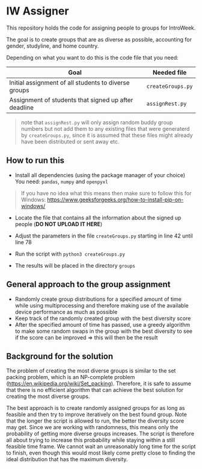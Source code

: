 # IW Assigner

This repository holds the code for assigning people to groups for IntroWeek.

The goal is to create groups that are as diverse as possible, accounting for gender, studyline, and home country.

Depending on what you want to do this is the code file that you need:

| Goal | Needed file |
|---|---|
| Initial assignment of all students to diverse groups | `createGroups.py` |
| Assignment of students that signed up after deadline | `assignRest.py` |

> note that `assignRest.py` will only assign random buddy group numbers but not add them to any existing files that were generaterd by `createGroups.py`, since it is assumed 
> that these files might already have been distributed or sent away etc.

## How to run this
- Install all dependencies (using the package manager of your choice)\
You need: `pandas`, `numpy` and `openpyxl`

> If you have no idea what this means then make sure to follow this for Windows: https://www.geeksforgeeks.org/how-to-install-pip-on-windows/

- Locate the file that contains all the information about the signed up people (**DO NOT UPLOAD IT HERE**)

- Adjust the parameters in the file `createGroups.py` starting in line 42 until line 78

- Run the script with `python3 createGroups.py`

- The results will be placed in the directory `groups`

## General approach to the group assignment
- Randomly create group distributions for a specified amount of time
while using multiprocessing and therefore making use of the available device performance as much as possible
- Keep track of the randomly created group with the best diversity score
- After the specified amount of time has passed, use a greedy algorithm to make some
random swaps in the group with the best diversity to see if the score can be improved => this will then be the result


## Background for the solution
The problem of creating the most diverse groups is similar to the set packing problem, which is an NP-complete problem (https://en.wikipedia.org/wiki/Set_packing). Therefore, it is safe to assume that there is no efficient algorithm that can achieve the best solution for creating the most diverse groups.

The best approach is to create randomly assigned groups for as long as feasible and then try to improve iteratively on the best found group. Note that the longer the script is allowed to run, the better the diversity score may get. Since we are working with randomness, this means only the probability of getting more diverse groups increases. The script is therefore all about trying to increase this probability while staying within a still feasible time frame. We cannot wait an unreasonably long time for the script to finish, even though this would most likely come pretty close to finding the ideal distribution that has the maximum diversity.


